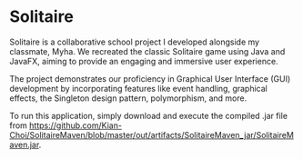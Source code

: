 # Solitaire

Solitaire is a collaborative school project I developed alongside my classmate, Myha. We recreated the classic Solitaire game using Java and JavaFX, aiming to provide an engaging and immersive user experience.

The project demonstrates our proficiency in Graphical User Interface (GUI) development by incorporating features like event handling, graphical effects, the Singleton design pattern, polymorphism, and more.

To run this application, simply download and execute the compiled .jar file from https://github.com/Kian-Choi/SolitaireMaven/blob/master/out/artifacts/SolitaireMaven_jar/SolitaireMaven.jar.
